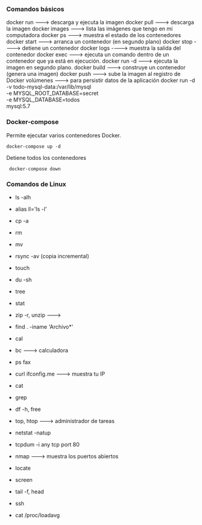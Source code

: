 ### Comandos básicos

docker run ---> descarga y ejecuta la imagen
docker pull ---> descarga la imagen
docker images ---> lista las imágenes que tengo en mi computadora
docker ps ---> muestra el estado de los contenedores
docker start ---> arranca un contenedor (en segundo  plano)
docker stop ----> detiene un contenedor
docker logs ----> muestra la salida del contenedor
docker exec ---> ejecuta un comando dentro de un contenedor que ya está en ejecución.
docker run -d ---> ejecuta la imagen en segundo plano.
docker build ---> construye un contenedor (genera una imagen)
docker push ---> sube la imagen al registro de Docker
volúmenes ---> para persistir datos de la aplicación
docker run -d -v todo-mysql-data:/var/lib/mysql \
-e MYSQL_ROOT_DATABASE=secret \
-e MYSQL_DATABASE=todos \
mysql:5.7
 
 ### Docker-compose

 Permite ejecutar varios contenedores Docker.

 ```
 docker-compose up -d
 ```

Detiene todos los contenedores
```
 docker-compose down
```


### Comandos de Linux

- ls -alh
- alias ll='ls -l'
- cp -a
- rm
- mv 
- rsync -av (copia incremental)
- touch
- du -sh
- tree
- stat
- zip -r, unzip --->
- find . -iname 'Archivo*'
- cal
- bc ---> calculadora
- ps fax
- curl ifconfig.me ---> muestra tu IP
- cat
- grep
- df -h, free
- top, htop ---> administrador de tareas

- netstat -natup
- tcpdum -i any tcp port 80
- nmap ---> muestra los puertos abiertos
- locate
- screen
- tail -f, head
- ssh
- cat /proc/loadavg







